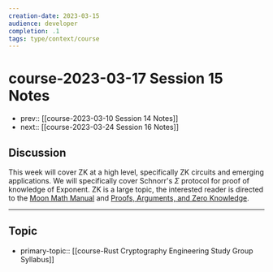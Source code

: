 ```yaml
---
creation-date: 2023-03-15
audience: developer
completion: .1
tags: type/context/course
---
```

# course-2023-03-17 Session 15 Notes
- prev:: [[course-2023-03-10 Session 14 Notes]]
- next:: [[course-2023-03-24 Session 16 Notes]]
## Discussion
This week will cover ZK at a high level, specifically ZK circuits and emerging applications. We will specifically cover Schnorr's $\Sigma$ protocol for proof of knowledge of Exponent. ZK is a large topic, the interested reader is directed to the [Moon Math Manual](https://raw.githubusercontent.com/LeastAuthority/moonmath-manual/main/main-moonmath.pdf) and [Proofs, Arguments, and Zero Knowledge](https://people.cs.georgetown.edu/jthaler/ProofsArgsAndZK.pdf).

---
## Topic
- primary-topic:: [[course-Rust Cryptography Engineering Study Group Syllabus]]
